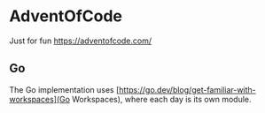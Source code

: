 # AdventOfCode
Just for fun https://adventofcode.com/

## Go
The Go implementation uses [https://go.dev/blog/get-familiar-with-workspaces](Go Workspaces), where each day is its own module.
